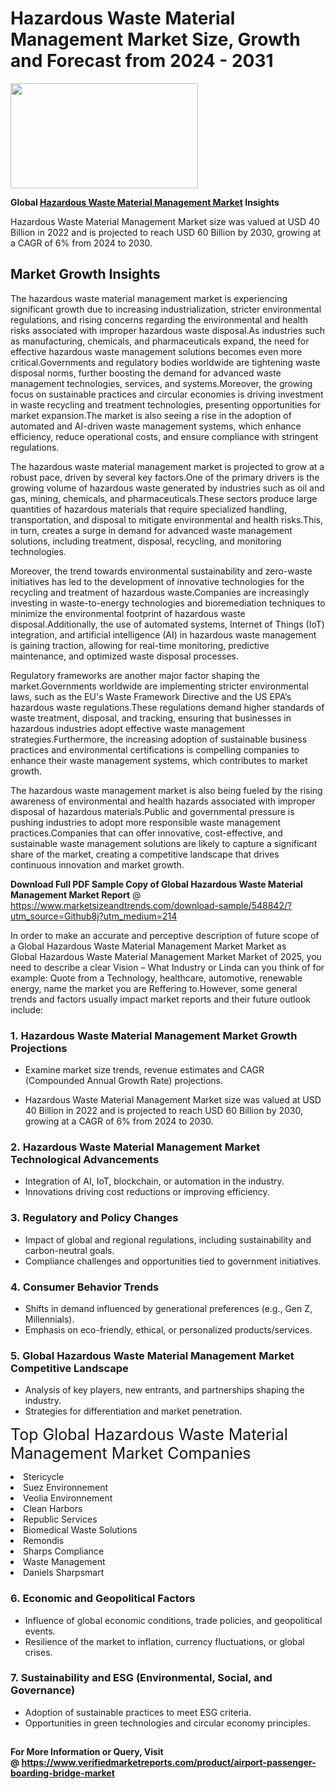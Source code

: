 <H1>Hazardous Waste Material Management Market Size, Growth and Forecast from 2024 - 2031</H1><img class="aligncenter size-medium wp-image-584254" src="https://thirdeyenews.in/wp-content/uploads/2024/09/Global-Market-Research-300x168.jpeg" alt="" width="300" height="168" /><p><strong>Global&nbsp;<a href="https://www.marketsizeandtrends.com/download-sample/548842/?utm_source=Github8j?utm_medium=214">Hazardous Waste Material Management Market</a> Insights</strong></p><p>Hazardous Waste Material Management Market size was valued at USD 40 Billion in 2022 and is projected to reach USD 60 Billion by 2030, growing at a CAGR of 6% from 2024 to 2030.</p><p><h2>Market Growth Insights</h2> <p>The hazardous waste material management market is experiencing significant growth due to increasing industrialization, stricter environmental regulations, and rising concerns regarding the environmental and health risks associated with improper hazardous waste disposal.As industries such as manufacturing, chemicals, and pharmaceuticals expand, the need for effective hazardous waste management solutions becomes even more critical.Governments and regulatory bodies worldwide are tightening waste disposal norms, further boosting the demand for advanced waste management technologies, services, and systems.Moreover, the growing focus on sustainable practices and circular economies is driving investment in waste recycling and treatment technologies, presenting opportunities for market expansion.The market is also seeing a rise in the adoption of automated and AI-driven waste management systems, which enhance efficiency, reduce operational costs, and ensure compliance with stringent regulations.</p> <p>The hazardous waste material management market is projected to grow at a robust pace, driven by several key factors.One of the primary drivers is the growing volume of hazardous waste generated by industries such as oil and gas, mining, chemicals, and pharmaceuticals.These sectors produce large quantities of hazardous materials that require specialized handling, transportation, and disposal to mitigate environmental and health risks.This, in turn, creates a surge in demand for advanced waste management solutions, including treatment, disposal, recycling, and monitoring technologies.</p> <p>Moreover, the trend towards environmental sustainability and zero-waste initiatives has led to the development of innovative technologies for the recycling and treatment of hazardous waste.Companies are increasingly investing in waste-to-energy technologies and bioremediation techniques to minimize the environmental footprint of hazardous waste disposal.Additionally, the use of automated systems, Internet of Things (IoT) integration, and artificial intelligence (AI) in hazardous waste management is gaining traction, allowing for real-time monitoring, predictive maintenance, and optimized waste disposal processes.</p> <p>Regulatory frameworks are another major factor shaping the market.Governments worldwide are implementing stricter environmental laws, such as the EU's Waste Framework Directive and the US EPA’s hazardous waste regulations.These regulations demand higher standards of waste treatment, disposal, and tracking, ensuring that businesses in hazardous industries adopt effective waste management strategies.Furthermore, the increasing adoption of sustainable business practices and environmental certifications is compelling companies to enhance their waste management systems, which contributes to market growth.</p> <p>The hazardous waste management market is also being fueled by the rising awareness of environmental and health hazards associated with improper disposal of hazardous materials.Public and governmental pressure is pushing industries to adopt more responsible waste management practices.Companies that can offer innovative, cost-effective, and sustainable waste management solutions are likely to capture a significant share of the market, creating a competitive landscape that drives continuous innovation and market growth.</p> <p><span class=""><strong>Download Full PDF Sample Copy of Global Hazardous Waste Material Management Market Report</strong> @ <a href="https://www.marketsizeandtrends.com/download-sample/548842/?utm_source=Github8j?utm_medium=214" target="_blank">https://www.marketsizeandtrends.com/download-sample/548842/?utm_source=Github8j?utm_medium=214</a></span></p><p>In order to make an accurate and perceptive description of future scope of a Global&nbsp;Hazardous Waste Material Management Market Market as Global&nbsp;Hazardous Waste Material Management Market Market of 2025, you need to describe a clear Vision &ndash; What Industry or Linda can you think of for example: Quote from a Technology, healthcare, automotive, renewable energy, name the market you are Reffering to.However, some general trends and factors usually impact market reports and their future outlook include:</p><h3>1.&nbsp;<strong>Hazardous Waste Material Management Market Growth Projections</strong></h3><ul><li>Examine market size trends, revenue estimates and CAGR (Compounded Annual Growth Rate) projections.</li><li><p>Hazardous Waste Material Management Market size was valued at USD 40 Billion in 2022 and is projected to reach USD 60 Billion by 2030, growing at a CAGR of 6% from 2024 to 2030.</p></li></ul><h3>2.&nbsp;<strong>Hazardous Waste Material Management Market Technological Advancements</strong></h3><ul><li>Integration of AI, IoT, blockchain, or automation in the industry.</li><li>Innovations driving cost reductions or improving efficiency.</li></ul><h3>3.&nbsp;<strong>Regulatory and Policy Changes</strong></h3><ul><li>Impact of global and regional regulations, including sustainability and carbon-neutral goals.</li><li>Compliance challenges and opportunities tied to government initiatives.</li></ul><h3>4.&nbsp;<strong>Consumer Behavior Trends</strong></h3><ul><li>Shifts in demand influenced by generational preferences (e.g., Gen Z, Millennials).</li><li>Emphasis on eco-friendly, ethical, or personalized products/services.</li></ul><h3>5.&nbsp;<strong>Global Hazardous Waste Material Management Market Competitive Landscape</strong></h3><ul><li>Analysis of key players, new entrants, and partnerships shaping the industry.</li><li>Strategies for differentiation and market penetration.</li></ul><p data-pm-slice="1 1 []"><span style="color: inherit; font-family: inherit; font-size: 25px;">Top Global Hazardous Waste Material Management Market Companies</span></p><div class="" data-test-id=""><p><li>Stericycle</li><li> Suez Environnement</li><li> Veolia Environnement</li><li> Clean Harbors</li><li> Republic Services</li><li> Biomedical Waste Solutions</li><li> Remondis</li><li> Sharps Compliance</li><li> Waste Management</li><li> Daniels Sharpsmart</li></p></div><h3>6.&nbsp;<strong>Economic and Geopolitical Factors</strong></h3><ul><li>Influence of global economic conditions, trade policies, and geopolitical events.</li><li>Resilience of the market to inflation, currency fluctuations, or global crises.</li></ul><h3>7.&nbsp;<strong>Sustainability and ESG (Environmental, Social, and Governance)</strong></h3><ul><li>Adoption of sustainable practices to meet ESG criteria.</li><li>Opportunities in green technologies and circular economy principles.</li></ul><h2><strong style="font-size: 14px;">For More Information or Query, Visit @&nbsp;</strong><a style="background-color: #ffffff; font-size: 14px;" href="https://www.marketsizeandtrends.com/report/hazardous-waste-material-management-market/" target="_blank">https://www.verifiedmarketreports.com/product/airport-passenger-boarding-bridge-market</a></h2>
